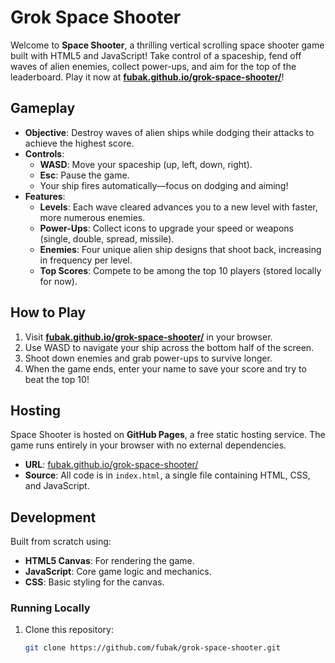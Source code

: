 # Grok Space Shooter

Welcome to **Space Shooter**, a thrilling vertical scrolling space shooter game built with HTML5 and JavaScript! Take control of a spaceship, fend off waves of alien enemies, collect power-ups, and aim for the top of the leaderboard. Play it now at **[fubak.github.io/grok-space-shooter/](https://fubak.github.io/grok-space-shooter/)**!

## Gameplay

- **Objective**: Destroy waves of alien ships while dodging their attacks to achieve the highest score.
- **Controls**:
  - **WASD**: Move your spaceship (up, left, down, right).
  - **Esc**: Pause the game.
  - Your ship fires automatically—focus on dodging and aiming!
- **Features**:
  - **Levels**: Each wave cleared advances you to a new level with faster, more numerous enemies.
  - **Power-Ups**: Collect icons to upgrade your speed or weapons (single, double, spread, missile).
  - **Enemies**: Four unique alien ship designs that shoot back, increasing in frequency per level.
  - **Top Scores**: Compete to be among the top 10 players (stored locally for now).

## How to Play

1. Visit **[fubak.github.io/grok-space-shooter/](https://fubak.github.io/grok-space-shooter/)** in your browser.
2. Use WASD to navigate your ship across the bottom half of the screen.
3. Shoot down enemies and grab power-ups to survive longer.
4. When the game ends, enter your name to save your score and try to beat the top 10!

## Hosting

Space Shooter is hosted on **GitHub Pages**, a free static hosting service. The game runs entirely in your browser with no external dependencies.

- **URL**: [fubak.github.io/grok-space-shooter/](https://fubak.github.io/grok-space-shooter/)
- **Source**: All code is in `index.html`, a single file containing HTML, CSS, and JavaScript.

## Development

Built from scratch using:
- **HTML5 Canvas**: For rendering the game.
- **JavaScript**: Core game logic and mechanics.
- **CSS**: Basic styling for the canvas.

### Running Locally
1. Clone this repository:
   ```bash
   git clone https://github.com/fubak/grok-space-shooter.git
